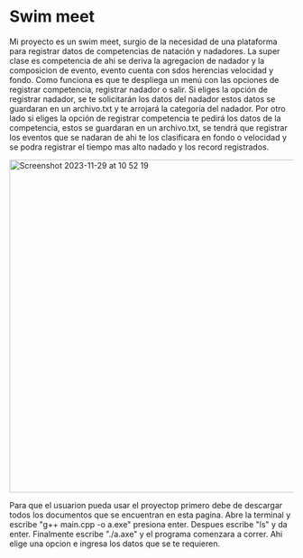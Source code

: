 # Swim meet
Mi proyecto es un swim meet, surgio de la necesidad de una plataforma para registrar datos de  competencias de natación y nadadores. La super clase es competencia de ahi se deriva la agregacion de nadador y la composicion de evento, evento cuenta con sdos herencias velocidad y fondo. Como funciona es que te despliega un menú con las opciones de registrar competencia, registrar nadador o salir. Si eliges la opción de registrar nadador, se te solicitarán los datos del nadador estos datos se guardaran en un archivo.txt y te arrojará la categoría del nadador. Por otro lado si eliges la opción de registrar competencia te pedirá los datos de la competencia, estos se guardaran en un archivo.txt, se tendrá que registrar los eventos que se nadaran de ahi te los clasificara en fondo o velocidad y se podra registrar el tiempo mas alto nadado y los record registrados. 

<img width="591" alt="Screenshot 2023-11-29 at 10 52 19" src="https://github.com/Fridaxca123/-/assets/82528468/4c90dec7-d930-43cc-9c5d-a5ebab8394d4">

Para que el usuarion pueda usar el proyectop primero debe de descargar todos los documentos que se encuentran en esta pagina. Abre la terminal y escribe "g++ main.cpp -o a.exe" presiona enter. Despues escribe "ls" y da enter. Finalmente escribe "./a.axe" y el programa comenzara a correr. Ahi elige una opcion e ingresa los datos que se te requieren. 
